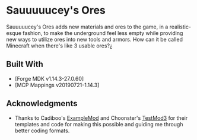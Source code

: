 # Sauuuuucey's Ores

Sauuuuucey's Ores adds new materials and ores to the game, in a realistic-esque fashion, to make the underground feel less empty while providing new ways to utilize ores into new tools and armors. How can it be called Minecraft when there's like 3 usable ores?¿

## Built With

* [Forge MDK v1.14.3-27.0.60]
* [MCP Mappings v20190721-1.14.3]

## Acknowledgments

* Thanks to Cadiboo's [ExampleMod](https://github.com/Cadiboo/Example-Mod/tree/1.14.3/src/main/java/io/github/cadiboo/examplemod) and Choonster's [TestMod3](https://github.com/Choonster-Minecraft-Mods/TestMod3/tree/1.14.3) for their templates and code for making this possible and guiding me through better coding formats.
